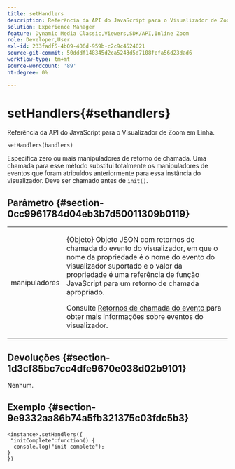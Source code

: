 ```yaml
---
title: setHandlers
description: Referência da API do JavaScript para o Visualizador de Zoom em Linha.
solution: Experience Manager
feature: Dynamic Media Classic,Viewers,SDK/API,Inline Zoom
role: Developer,User
exl-id: 233fadf5-4b09-406d-959b-c2c9c4524021
source-git-commit: 50dddf148345d2ca5243d5d7108fefa56d23dad6
workflow-type: tm+mt
source-wordcount: '89'
ht-degree: 0%

---
```


# setHandlers{#sethandlers}

Referência da API do JavaScript para o Visualizador de Zoom em Linha.

`setHandlers(handlers)`

Especifica zero ou mais manipuladores de retorno de chamada. Uma chamada para esse método substitui totalmente os manipuladores de eventos que foram atribuídos anteriormente para essa instância do visualizador. Deve ser chamado antes de `init()`.

## Parâmetro {#section-0cc9961784d04eb3b7d50011309b0119}

<table id="table_896DFF34A68A403DB93A6D597461A573"> 
 <tbody> 
  <tr> 
   <td colname="col1"> <p> <span class="codeph"> <span class="varname"> manipuladores </span> </span> </p> </td> 
   <td colname="col2"> <p> <span class="codeph"> {Objeto} </span> Objeto JSON com retornos de chamada do evento do visualizador, em que o nome da propriedade é o nome do evento do visualizador suportado e o valor da propriedade é uma referência de função JavaScript para um retorno de chamada apropriado. </p> <p>Consulte <a href="../../../c-html5-s7-aem-asset-viewers/c-html5-flyout-viewer-20-about/c-html5-flyout-viewer-20-event-callbacks.md#concept-53eb01d28189437790268da4929f2a10" format="dita" scope="local"> Retornos de chamada do evento </a> para obter mais informações sobre eventos do visualizador. </p> </td> 
  </tr> 
 </tbody> 
</table>

## Devoluções {#section-1d3cf85bc7cc4dfe9670e038d02b9101}

Nenhum.

## Exemplo {#section-9e9332aa86b74a5fb321375c03fdc5b3}

```
<instance>.setHandlers({ 
 "initComplete":function() { 
  console.log("init complete"); 
} 
})
```
